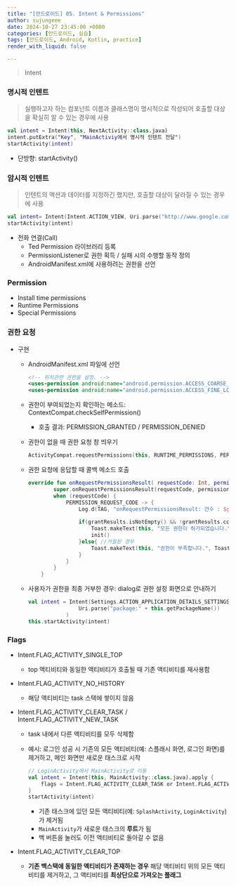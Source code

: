```yaml
---
title: "[안드로이드] 05. Intent & Permissions"
author: sujungeee
date: 2024-10-27 23:45:00 +0800
categories: [안드로이드, 실습]
tags: [안드로이드, Android, Kotlin, practice]
render_with_liquid: false

---
```


> Intent



### 명시적 인텐트

> 실행하고자 하는 컴포넌트 이름과 클래스명이 명시적으로 작성되어 호출할 대상을 확실히 알 수 있는 경우에 사용

```kotlin
val intent = Intent(this, NextActivity::class.java)
intent.putExtra("Key", "MainActiviy에서 명시적 인텐트 전달")
startActivity(intent)
```

- 단방향: startActivity()



### 암시적 인텐트

> 인텐트의 액션과 데이터를 지정하긴 했지만, 호출할 대상이 달라질 수 있는 경우에 사용

```kotlin
val intent= Intent(Intent.ACTION_VIEW, Uri.parse("http://www.google.com/"))
startActivity(intent)
```



- 전화 연결(Call)
  - Ted Permission 라이브러리 등록
  - PermissionListener로 권한 획득 / 실패 시의 수행할 동작 정의
  - AndroidManifest.xml에 사용하려는 권한을 선언



### Permission

- Install time permissions
- Runtime Permissions
- Special Permissions



### 권한 요청

- 구현

  - AndroidManifest.xml 파일에 선언

    ```xml
    <!-- 위치관련 권한을 설정. -->
    <uses-permission android:name="android.permission.ACCESS_COARSE_LOCATION"/>
    <uses-permission android:name="android.permission.ACCESS_FINE_LOCATION"/>
    ```

  - 권한이 부여되었는지 확인하는 메소드: ContextCompat.checkSelfPermission()

    - 호출 결과: PERMISSION_GRANTED / PERMISSION_DENIED

  - 권한이 없을 때 권한 요청 창 띄우기

    ```kotlin
    ActivityCompat.requestPermissions(this, RUNTIME_PERMISSIONS, PERMISSION_REQUEST_CODE);
    ```

  - 권한 요청에 응답할 때 콜백 메소드 호출

    ```kotlin
    override fun onRequestPermissionsResult( requestCode: Int, permissions: Array<String>, grantResults: IntArray  ) {
            super.onRequestPermissionsResult(requestCode, permissions, grantResults)
            when (requestCode) {
                PERMISSION_REQUEST_CODE -> {
                    Log.d(TAG, "onRequestPermissionsResult: 건수 : $grantResults")
              
                    if(grantResults.isNotEmpty() && !grantResults.contains(PackageManager.PERMISSION_DENIED)){ //전체 권한 획득된 경우.
                        Toast.makeText(this, "모든 권한이 허가되었습니다.", Toast.LENGTH_SHORT).show()
                        init()
                    }else{ //거절된 경우
                        Toast.makeText(this, "권한이 부족합니다.", Toast.LENGTH_SHORT).show()
                    }
                }
            }
        }
    ```

  - 사용자가 권한을 최종 거부한 경우: dialog로 권한 설정 화면으로 안내하기

    ```kotlin
    val intent = Intent(Settings.ACTION_APPLICATION_DETAILS_SETTINGS).setData(
                    Uri.parse("package:" + this.getPackageName())
                )
    this.startActivity(intent)
    ```

    

### Flags

- Intent.FLAG_ACTIVITY_SINGLE_TOP
  - top 액티비티와 동일한 액티비티가 호출될 때 기존 액티비티를 재사용함



- Intent.FLAG_ACTIVITY_NO_HISTORY

  - 해당 액티비티는 task 스택에 쌓이지 않음

  

- Intent.FLAG_ACTIVITY_CLEAR_TASK / Intent.FLAG_ACTIVITY_NEW_TASK

  - task 내에서 다른 액티비티를 모두 삭제함

  - 예시: 로그인 성공 시 기존의 모든 액티비티(예: 스플래시 화면, 로그인 화면)를 제거하고, 메인 화면만 새로운 태스크로 시작

    ```kotlin
    // LoginActivity에서 MainActivity로 이동
    val intent = Intent(this, MainActivity::class.java).apply {
        flags = Intent.FLAG_ACTIVITY_CLEAR_TASK or Intent.FLAG_ACTIVITY_NEW_TASK
    }
    startActivity(intent)
    ```

    - 기존 태스크에 있던 모든 액티비티(예: `SplashActivity`, `LoginActivity`)가 제거됨
    - `MainActivity`가 새로운 태스크의 **루트**가 됨
    - 백 버튼을 눌러도 이전 액티비티로 돌아갈 수 없음



- Intent.FLAG_ACTIVITY_CLEAR_TOP
  - **기존 백스택에 동일한 액티비티가 존재하는 경우** 해당 액티비티 위의 모든 액티비티를 제거하고, 그 액티비티를 **최상단으로 가져오는 플래그**
